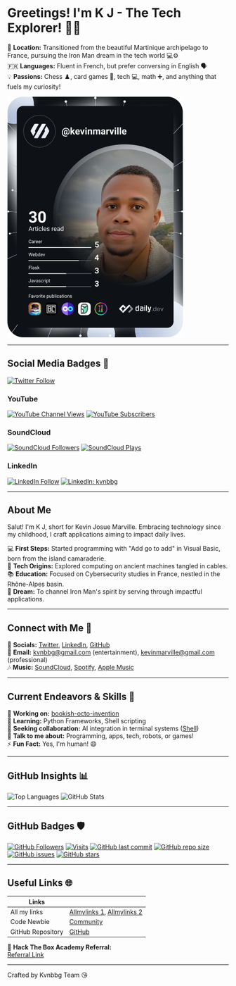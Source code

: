 # Greetings! I'm K J - The Tech Explorer! 👋🚀

📍 **Location:** Transitioned from the beautiful Martinique archipelago to France, pursuing the Iron Man dream in the tech world 💻⚙️  
🇫🇷 **Languages:** Fluent in French, but prefer conversing in English 🗣️  
💡 **Passions:** Chess ♟️, card games 🎴, tech 💻, math ➕, and anything that fuels my curiosity! 

<a href="https://app.daily.dev/kevinmarville"><img src="https://github.com/Kvnbbg/kvnbbg/blob/main/devcard.svg" width="400" alt="Kevin Marville's Dev Card"/></a>

---
## Social Media Badges 📱
[![Twitter Follow](https://img.shields.io/twitter/follow/techandstream?style=social)](https://twitter.com/techandstream)

### YouTube
[![YouTube Channel Views](https://img.shields.io/youtube/channel/views/UC_x5XG1OV2P6uZZ5FSM9Ttw?style=social)](https://www.youtube.com/channel/UC_x5XG1OV2P6uZZ5FSM9Ttw)
[![YouTube Subscribers](https://img.shields.io/youtube/channel/subscribers/UC_x5XG1OV2P6uZZ5FSM9Ttw?style=social)](https://www.youtube.com/channel/UC_x5XG1OV2P6uZZ5FSM9Ttw)

### SoundCloud
[![SoundCloud Followers](https://img.shields.io/soundcloud/followers/285057726?style=social)](https://soundcloud.com/kvnbbg)
[![SoundCloud Plays](https://img.shields.io/soundcloud/plays/285057726?style=social)](https://soundcloud.com/kvnbbg)

### LinkedIn
[![LinkedIn Follow](https://img.shields.io/badge/-Follow-blue?style=flat-square&logo=Linkedin&logoColor=white&link=https://www.linkedin.com/in/kvnbbg/)](https://www.linkedin.com/in/kvnbbg/)
[![LinkedIn: kvnbbg](https://img.shields.io/badge/-kvnbbg-blue?style=flat-square&logo=Linkedin&logoColor=white&link=https://www.linkedin.com/in/kvnbbg/)](https://www.linkedin.com/in/kvnbbg/)


---

## About Me

Salut! I'm K J, short for Kevin Josue Marville. Embracing technology since my childhood, I craft applications aiming to impact daily lives.

💻 **First Steps:** Started programming with "Add go to add" in Visual Basic, born from the island camaraderie.  
🔌 **Tech Origins:** Explored computing on ancient machines tangled in cables.  
📚 **Education:** Focused on Cybersecurity studies in France, nestled in the Rhône-Alpes basin.  
🚀 **Dream:** To channel Iron Man's spirit by serving through impactful applications.

---

## Connect with Me 🤝

🔗 **Socials:** [Twitter](https://twitter.com/techandstream), [LinkedIn](https://www.linkedin.com/in/kvnbbg/), [GitHub](https://github.com/kvnbbg)  
📧 **Email:** kvnbbg@gmail.com (entertainment), kevinmarville@gmail.com (professional)  
🎶 **Music:** [SoundCloud](https://soundcloud.com/kvnbbg), [Spotify](link), [Apple Music](link)  

---

## Current Endeavors & Skills 🌟

🔭 **Working on:** [bookish-octo-invention](https://github.com/kvnbbg/bookish-octo-invention)  
🌱 **Learning:** Python Frameworks, Shell scripting  
👯 **Seeking collaboration:** AI integration in terminal systems ([Shell](https://github.com/Kvnbbg/ubiquitous-fishstick))  
💬 **Talk to me about:** Programming, apps, tech, robots, or games!  
⚡ **Fun Fact:** Yes, I'm human! 😄  

---

## GitHub Insights 📊

![Top Languages](https://github-readme-stats.vercel.app/api/top-langs/?username=kvnbbg&layout=compact)
![GitHub Stats](https://github-readme-stats.vercel.app/api?username=kvnbbg&show_icons=true&theme=radical)

---

## GitHub Badges 🛡️

[![GitHub Followers](https://img.shields.io/github/followers/kvnbbg?label=Follow&style=social)](https://github.com/kvnbbg)
[![Visits](https://badges.pufler.dev/visits/kvnbbg/bookish-octo-invention)](https://github.com/kvnbbg/bookish-octo-invention)
[![GitHub last commit](https://img.shields.io/github/last-commit/kvnbbg/bookish-octo-invention)](https://github.com/kvnbbg/bookish-octo-invention)
[![GitHub repo size](https://img.shields.io/github/repo-size/kvnbbg/bookish-octo-invention)](https://github.com/kvnbbg/bookish-octo-invention)
[![GitHub issues](https://img.shields.io/github/issues/kvnbbg/bookish-octo-invention)](https://github.com/kvnbbg/bookish-octo-invention/issues)
[![GitHub stars](https://img.shields.io/github/stars/kvnbbg/bookish-octo-invention)](https://github.com/kvnbbg/bookish-octo-invention/stargazers)

---

## Useful Links 🌐

| Links             |                            |
| ----------------- | -------------------------- |
| All my links      | [Allmylinks 1](https://allmylinks.com/kvnbbg), [Allmylinks 2](https://allmylinks.com/kevin-marville) |
| Code Newbie       | [Community](https://community.codenewbie.org/kvnbbg) |
| GitHub Repository | [GitHub](https://github.com/Kvnbbg/) |

🧩 **Hack The Box Academy Referral:**  
[Referral Link](https://referral.hackthebox.com/mzw8H4V)  

---

Crafted by Kvnbbg Team 😘

